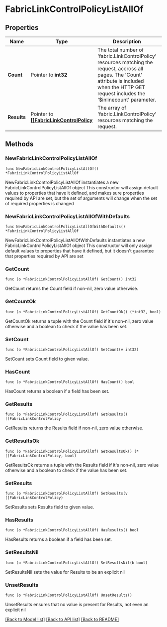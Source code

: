 # FabricLinkControlPolicyListAllOf

## Properties

Name | Type | Description | Notes
------------ | ------------- | ------------- | -------------
**Count** | Pointer to **int32** | The total number of &#39;fabric.LinkControlPolicy&#39; resources matching the request, accross all pages. The &#39;Count&#39; attribute is included when the HTTP GET request includes the &#39;$inlinecount&#39; parameter. | [optional] 
**Results** | Pointer to [**[]FabricLinkControlPolicy**](FabricLinkControlPolicy.md) | The array of &#39;fabric.LinkControlPolicy&#39; resources matching the request. | [optional] 

## Methods

### NewFabricLinkControlPolicyListAllOf

`func NewFabricLinkControlPolicyListAllOf() *FabricLinkControlPolicyListAllOf`

NewFabricLinkControlPolicyListAllOf instantiates a new FabricLinkControlPolicyListAllOf object
This constructor will assign default values to properties that have it defined,
and makes sure properties required by API are set, but the set of arguments
will change when the set of required properties is changed

### NewFabricLinkControlPolicyListAllOfWithDefaults

`func NewFabricLinkControlPolicyListAllOfWithDefaults() *FabricLinkControlPolicyListAllOf`

NewFabricLinkControlPolicyListAllOfWithDefaults instantiates a new FabricLinkControlPolicyListAllOf object
This constructor will only assign default values to properties that have it defined,
but it doesn't guarantee that properties required by API are set

### GetCount

`func (o *FabricLinkControlPolicyListAllOf) GetCount() int32`

GetCount returns the Count field if non-nil, zero value otherwise.

### GetCountOk

`func (o *FabricLinkControlPolicyListAllOf) GetCountOk() (*int32, bool)`

GetCountOk returns a tuple with the Count field if it's non-nil, zero value otherwise
and a boolean to check if the value has been set.

### SetCount

`func (o *FabricLinkControlPolicyListAllOf) SetCount(v int32)`

SetCount sets Count field to given value.

### HasCount

`func (o *FabricLinkControlPolicyListAllOf) HasCount() bool`

HasCount returns a boolean if a field has been set.

### GetResults

`func (o *FabricLinkControlPolicyListAllOf) GetResults() []FabricLinkControlPolicy`

GetResults returns the Results field if non-nil, zero value otherwise.

### GetResultsOk

`func (o *FabricLinkControlPolicyListAllOf) GetResultsOk() (*[]FabricLinkControlPolicy, bool)`

GetResultsOk returns a tuple with the Results field if it's non-nil, zero value otherwise
and a boolean to check if the value has been set.

### SetResults

`func (o *FabricLinkControlPolicyListAllOf) SetResults(v []FabricLinkControlPolicy)`

SetResults sets Results field to given value.

### HasResults

`func (o *FabricLinkControlPolicyListAllOf) HasResults() bool`

HasResults returns a boolean if a field has been set.

### SetResultsNil

`func (o *FabricLinkControlPolicyListAllOf) SetResultsNil(b bool)`

 SetResultsNil sets the value for Results to be an explicit nil

### UnsetResults
`func (o *FabricLinkControlPolicyListAllOf) UnsetResults()`

UnsetResults ensures that no value is present for Results, not even an explicit nil

[[Back to Model list]](../README.md#documentation-for-models) [[Back to API list]](../README.md#documentation-for-api-endpoints) [[Back to README]](../README.md)


